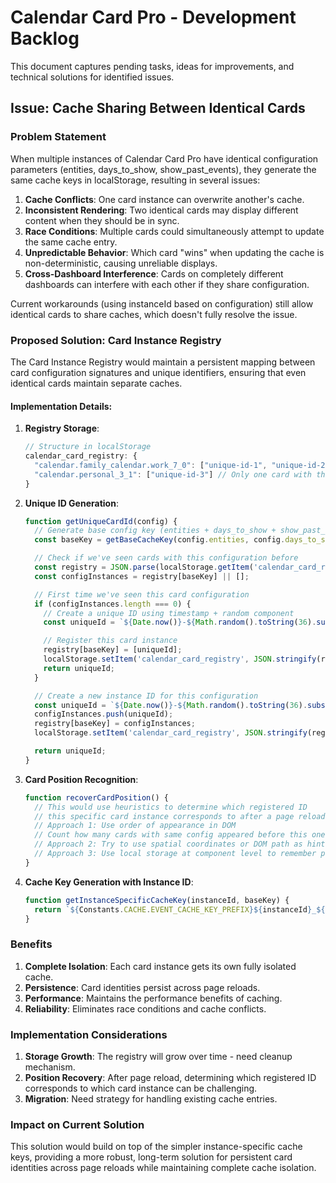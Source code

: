 # Calendar Card Pro - Development Backlog

This document captures pending tasks, ideas for improvements, and technical solutions for identified issues.

## Issue: Cache Sharing Between Identical Cards

### Problem Statement

When multiple instances of Calendar Card Pro have identical configuration parameters (entities, days_to_show, show_past_events), they generate the same cache keys in localStorage, resulting in several issues:

1. **Cache Conflicts**: One card instance can overwrite another's cache.
2. **Inconsistent Rendering**: Two identical cards may display different content when they should be in sync.
3. **Race Conditions**: Multiple cards could simultaneously attempt to update the same cache entry.
4. **Unpredictable Behavior**: Which card "wins" when updating the cache is non-deterministic, causing unreliable displays.
5. **Cross-Dashboard Interference**: Cards on completely different dashboards can interfere with each other if they share configuration.

Current workarounds (using instanceId based on configuration) still allow identical cards to share caches, which doesn't fully resolve the issue.

### Proposed Solution: Card Instance Registry

The Card Instance Registry would maintain a persistent mapping between card configuration signatures and unique identifiers, ensuring that even identical cards maintain separate caches.

#### Implementation Details:

1. **Registry Storage**:

   ```typescript
   // Structure in localStorage
   calendar_card_registry: {
     "calendar.family_calendar.work_7_0": ["unique-id-1", "unique-id-2"],  // Multiple cards with same config
     "calendar.personal_3_1": ["unique-id-3"] // Only one card with this config
   }
   ```

2. **Unique ID Generation**:

   ```typescript
   function getUniqueCardId(config) {
     // Generate base config key (entities + days_to_show + show_past_events)
     const baseKey = getBaseCacheKey(config.entities, config.days_to_show, config.show_past_events);

     // Check if we've seen cards with this configuration before
     const registry = JSON.parse(localStorage.getItem('calendar_card_registry') || '{}');
     const configInstances = registry[baseKey] || [];

     // First time we've seen this card configuration
     if (configInstances.length === 0) {
       // Create a unique ID using timestamp + random component
       const uniqueId = `${Date.now()}-${Math.random().toString(36).substring(2, 9)}`;

       // Register this card instance
       registry[baseKey] = [uniqueId];
       localStorage.setItem('calendar_card_registry', JSON.stringify(registry));
       return uniqueId;
     }

     // Create a new instance ID for this configuration
     const uniqueId = `${Date.now()}-${Math.random().toString(36).substring(2, 9)}`;
     configInstances.push(uniqueId);
     registry[baseKey] = configInstances;
     localStorage.setItem('calendar_card_registry', JSON.stringify(registry));

     return uniqueId;
   }
   ```

3. **Card Position Recognition**:

   ```typescript
   function recoverCardPosition() {
     // This would use heuristics to determine which registered ID
     // this specific card instance corresponds to after a page reload
     // Approach 1: Use order of appearance in DOM
     // Count how many cards with same config appeared before this one
     // Approach 2: Try to use spatial coordinates or DOM path as hints
     // Approach 3: Use local storage at component level to remember position
   }
   ```

4. **Cache Key Generation with Instance ID**:
   ```typescript
   function getInstanceSpecificCacheKey(instanceId, baseKey) {
     return `${Constants.CACHE.EVENT_CACHE_KEY_PREFIX}${instanceId}_${baseKey}`;
   }
   ```

### Benefits

1. **Complete Isolation**: Each card instance gets its own fully isolated cache.
2. **Persistence**: Card identities persist across page reloads.
3. **Performance**: Maintains the performance benefits of caching.
4. **Reliability**: Eliminates race conditions and cache conflicts.

### Implementation Considerations

1. **Storage Growth**: The registry will grow over time - need cleanup mechanism.
2. **Position Recovery**: After page reload, determining which registered ID corresponds to which card instance can be challenging.
3. **Migration**: Need strategy for handling existing cache entries.

### Impact on Current Solution

This solution would build on top of the simpler instance-specific cache keys, providing a more robust, long-term solution for persistent card identities across page reloads while maintaining complete cache isolation.
